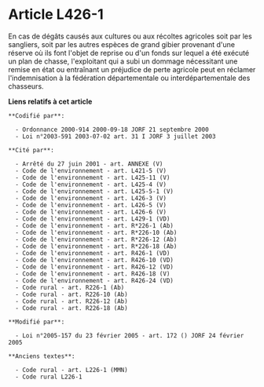 # Article L426-1

En cas de dégâts causés aux cultures ou aux récoltes agricoles soit par les sangliers, soit par les autres espèces de grand
gibier provenant d'une réserve où ils font l'objet de reprise ou d'un fonds sur lequel a été exécuté un plan de chasse,
l'exploitant qui a subi un dommage nécessitant une remise en état ou entraînant un préjudice de perte agricole peut en
réclamer l'indemnisation à la fédération départementale ou interdépartementale des chasseurs.

**Liens relatifs à cet article**

	**Codifié par**:

	  - Ordonnance 2000-914 2000-09-18 JORF 21 septembre 2000
	  - Loi n°2003-591 2003-07-02 art. 31 I JORF 3 juillet 2003

	**Cité par**:

	  - Arrêté du 27 juin 2001 - art. ANNEXE (V)
	  - Code de l'environnement - art. L421-5 (V)
	  - Code de l'environnement - art. L425-11 (V)
	  - Code de l'environnement - art. L425-4 (V)
	  - Code de l'environnement - art. L425-5-1 (V)
	  - Code de l'environnement - art. L426-3 (V)
	  - Code de l'environnement - art. L426-5 (V)
	  - Code de l'environnement - art. L426-6 (V)
	  - Code de l'environnement - art. L429-1 (VD)
	  - Code de l'environnement - art. R*226-1 (Ab)
	  - Code de l'environnement - art. R*226-10 (Ab)
	  - Code de l'environnement - art. R*226-12 (Ab)
	  - Code de l'environnement - art. R*226-18 (Ab)
	  - Code de l'environnement - art. R426-1 (VD)
	  - Code de l'environnement - art. R426-10 (VD)
	  - Code de l'environnement - art. R426-12 (VD)
	  - Code de l'environnement - art. R426-18 (V)
	  - Code de l'environnement - art. R426-24 (VD)
	  - Code rural - art. R226-1 (Ab)
	  - Code rural - art. R226-10 (Ab)
	  - Code rural - art. R226-12 (Ab)
	  - Code rural - art. R226-18 (Ab)

	**Modifié par**:

	  - Loi n°2005-157 du 23 février 2005 - art. 172 () JORF 24 février 2005

	**Anciens textes**:

	  - Code rural - art. L226-1 (MMN)
	  - Code rural L226-1
